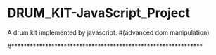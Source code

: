# DRUM_KIT-JavaScript_Project
A drum kit implemented by javascript.
#(advanced dom manipulation)

#**************************************************************
<!-- ![alt text](https://raw.githubusercontent.com/prajat/DRUM_KIT-JavaScript_Project/master/path/to/assets/images/project-review.png) -->

